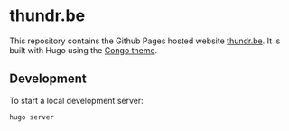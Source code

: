 # thundr.be
This repository contains the Github Pages hosted website [thundr.be](https://thundr.be). It is built with Hugo using the [Congo theme](https://github.com/jpanther/congo).

## Development

To start a local development server:

```sh
hugo server
```